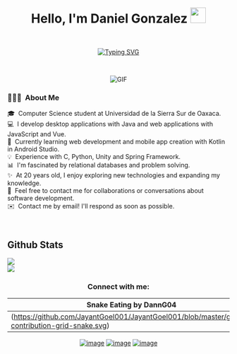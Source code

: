 <h1 align="center"><b>Hello, I'm Daniel Gonzalez </b><img src="https://media.giphy.com/media/hvRJCLFzcasrR4ia7z/giphy.gif" width="35"></h1>
<br>
<p align="center">
<a href="https://git.io/typing-svg"><img src="https://readme-typing-svg.herokuapp.com?font=Fira+Code&size=19&duration=3000&pause=1000&color=58CDF7&background=FFFFFF00&width=435&lines=UNSIS+Student+%7C+Frontend+Developer;Java+Programmer+%7C+DB+Enthusiast;Passionate+about+learning+technologies" alt="Typing SVG" /></a>
</p>
<br>
<p align="center">
  <img align="center" alt="GIF" src="https://media.giphy.com/media/836HiJc7pgzy8iNXCn/giphy.gif" />
</p>
<h3>👨🏻‍💻 &nbsp;About Me</h3>
<p>🎓 &nbsp;Computer Science student at Universidad de la Sierra Sur de Oaxaca.<br>
💻 &nbsp;I develop desktop applications with Java and web applications with JavaScript and Vue.<br>
🌱 &nbsp;Currently learning web development and mobile app creation with Kotlin in Android Studio.<br>
💡 &nbsp;Experience with C, Python, Unity and Spring Framework.<br>
📊 &nbsp;I'm fascinated by relational databases and problem solving.<br>
✨ &nbsp;At 20 years old, I enjoy exploring new technologies and expanding my knowledge.<br>
💬 &nbsp;Feel free to contact me for collaborations or conversations about software development.<br>
✉️ &nbsp;Contact me by email! I'll respond as soon as possible.<br>
</p>
<br>
<h2 text-align="center">Github Stats</h2>
<img src="https://github-readme-stats.vercel.app/api?username=DannG04&theme=algolia&show_icons=true&hide_border=true&count_private=true"/>
<br>
<img src="https://github-readme-stats.vercel.app/api/top-langs/?username=DannG04&theme=algolia&show_icons=true&hide_border=true&layout=compact"/>
<h3 align="center">Connect with me:</h3>
<div align="center">

| Snake Eating by DannG04 |
| ------------------------------------------|
| (https://github.com/JayantGoel001/JayantGoel001/blob/master/github-contribution-grid-snake.svg)

[![image](https://img.shields.io/badge/LinkedIn-0077B5?style=for-the-badge&logo=linkedin&logoColor=white)](https://www.linkedin.com/in/daniel-gonzalez-ruiz-18b454196)
[![image](https://img.shields.io/badge/Instagram-E4405F?style=for-the-badge&logo=instagram&logoColor=white)](https://www.instagram.com/danny_gz4/)
[![image](https://img.shields.io/badge/Gmail-D14836?style=for-the-badge&logo=gmail&logoColor=white)](mailto:gonzalezruizdaniel183@gmail.com)
  
</div>

